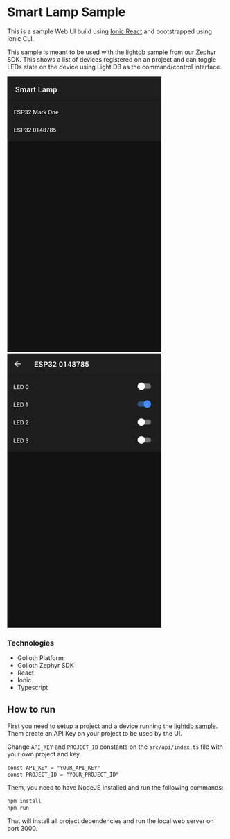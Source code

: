 # Smart Lamp Sample

This is a sample Web UI build using [Ionic React](https://ionicframework.com) and bootstrapped using Ionic CLI.

This sample is meant to be used with the [lightdb sample](https://github.com/golioth/zephyr/tree/main/samples/lightdb) from our Zephyr SDK. This shows a list of devices registered on an project and can toggle LEDs state on the device using Light DB as the command/control interface.

![Home Page](./.images/home.png)
![Device Page](./.images/device.png)

### Technologies

- Golioth Platform
- Golioth Zephyr SDK
- React
- Ionic
- Typescript

## How to run

First you need to setup a project and a device running the [lightdb sample](https://github.com/golioth/zephyr/tree/main/samples/lightdb). Them create an API Key on your project to be used by the UI.

Change `API_KEY` and `PROJECT_ID` constants on the `src/api/index.ts` file with your own project and key.

```
const API_KEY = "YOUR_API_KEY"
const PROJECT_ID = "YOUR_PROJECT_ID"
```

Them, you need to have NodeJS installed and run the following commands:

```
npm install
npm run
```

That will install all project dependencies and run the local web server on port 3000.
